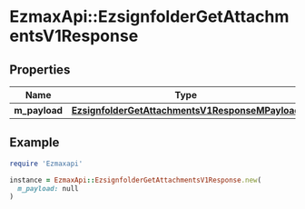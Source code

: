 # EzmaxApi::EzsignfolderGetAttachmentsV1Response

## Properties

| Name | Type | Description | Notes |
| ---- | ---- | ----------- | ----- |
| **m_payload** | [**EzsignfolderGetAttachmentsV1ResponseMPayload**](EzsignfolderGetAttachmentsV1ResponseMPayload.md) |  |  |

## Example

```ruby
require 'Ezmaxapi'

instance = EzmaxApi::EzsignfolderGetAttachmentsV1Response.new(
  m_payload: null
)
```

